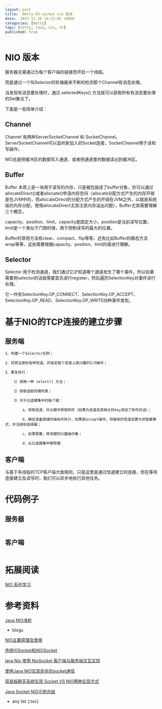 ```yaml
---
layout: post
title:  Netty-09-socket nio 版本
date:  2017-11-16 19:23:06 +0800
categories: [Netty]
tags: [netty, java, nio, sh]
published: true
---
```


# NIO 版本

服务器无需通过为每个客户端的链接而开启一个线程。

而是通过一个叫Selector的轮循器来不断的检测那个Channel有消息处理。

当发现有消息要处理时，通过 selectedKeys() 方法就可以获取所有有消息要处理的Set集合了。

下面是一些简单介绍：

## Channel

Channel 有两种ServerSocketChannel 和 SocketChannel，ServerSocketChannel可以监听新加入的Socket连接，SocketChannel用于读和写操作。

NIO总是把缓冲区的数据写入通道，或者把通道里的数据读出到缓冲区。

## Buffer

Buffer 本质上是一块用于读写的内存，只是被包装成了buffer对象，你可以通过allocateDirect()或者allocate()申请内存空间（allocate分配方式产生的内存开销是在JVM中的，而allocateDirect的分配方式产生的开销在JVM之外，以就是系统级的内存分配，使用allocateDirect尤其注意内存溢出问题），Buffer尤其需要理解三个概念，

capacity、position、limit，capacity是固定大小，position是当前读写位置，limit是一个类似于门限的值，用于控制读写的最大的位置。

Buffer的常用方法有clear、compact、flip等等，还有比如Buffer的静态方法wrap等等，这些需要根据capacity、position、limit的值进行理解。

## Selector

Selector 用于检测通道，我们通过它才知道哪个通道发生了哪个事件，所以如果需要用selector的话就需要首先进行register，然后遍历SelectionKey对事件进行处理。

它一共有SelectionKey.OP_CONNECT、SelectionKey.OP_ACCEPT、SelectionKey.OP_READ、SelectionKey.OP_WRITE四种事件类型。

# 基于NIO的TCP连接的建立步骤
 
## 服务端

```
1、传建一个Selector实例；

2、将其注册到各种信道，并指定每个信道上感兴趣的I/O操作；

3、重复执行：

    1）调用一种 select() 方法；

    2）获取选取的键列表；

    3）对于已选键集中的每个键：

        a、获取信道，并从键中获取附件（如果为信道及其相关的key添加了附件的话）；

        b、确定准备就绪的操纵并执行，如果是accept操作，将接收的信道设置为非阻塞模式，并注册到选择器；

        c、如果需要，修改键的兴趣操作集；

        d、从已选键集中移除键
```

## 客户端

与基于多线程的TCP客户端大致相同，只是这里是通过信道建立的连接，但在等待连接建立及读写时，我们可以异步地执行其他任务。

# 代码例子

## 服务器

```java
```

## 客户端

```java
```

# 拓展阅读

[NIO 系列学习](https://houbb.github.io/2018/09/22/java-nio-01-overview)

# 参考资料

[Java NIO浅析](https://zhuanlan.zhihu.com/p/23488863)

- blogs

[NIO主要原理及使用](https://www.cnblogs.com/fengjian/p/5606045.html)

[传统IOSocket和NIOSocket](https://blog.csdn.net/XlxfyzsFdblj/article/details/79746221)

[java Nio 使用 NioSocket 客户端与服务端交互实现](https://blog.csdn.net/qq_36666651/article/details/80955398)

[使用Java NIO实现异步的socket通信](https://blog.csdn.net/zhouxinyubest/article/details/20242011)

[简易版聊天系统实现 Socket VS NIO两种实现方式](https://blog.51cto.com/dba10g/1843410)

[Java Socket NIO示例总结](https://www.cnblogs.com/ywind/p/4555625.html)



* any list
{:toc}

